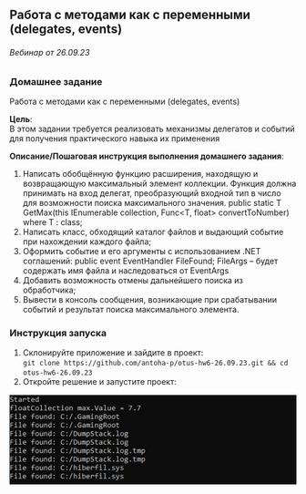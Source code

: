 ## Работа с методами как с переменными (delegates, events)
###### Вебинар от 26.09.23

### Домашнее задание
Работа с методами как с переменными (delegates, events)

**Цель**:  
В этом задании требуется реализовать механизмы делегатов и событий для получения практического навыка их применения

**Описание/Пошаговая инструкция выполнения домашнего задания**:  
1. Написать обобщённую функцию расширения, находящую и возвращающую максимальный элемент коллекции.
Функция должна принимать на вход делегат, преобразующий входной тип в число для возможности поиска максимального значения.
public static T GetMax(this IEnumerable collection, Func<T, float> convertToNumber) where T : class;
2. Написать класс, обходящий каталог файлов и выдающий событие при нахождении каждого файла;
3. Оформить событие и его аргументы с использованием .NET соглашений:
public event EventHandler FileFound;
FileArgs – будет содержать имя файла и наследоваться от EventArgs
4. Добавить возможность отмены дальнейшего поиска из обработчика;
5. Вывести в консоль сообщения, возникающие при срабатывании событий и результат поиска максимального элемента.

### Инструкция запуска

1. Склонируйте приложение и зайдите в проект:  
   `git clone https://github.com/antoha-p/otus-hw6-26.09.23.git && cd otus-hw6-26.09.23`
2. Откройте решение и запустите проект:

![alt text](screenshot.png)

